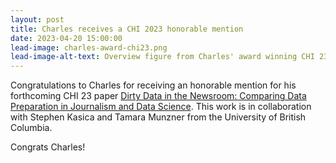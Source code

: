 ```yaml
---
layout: post
title: Charles receives a CHI 2023 honorable mention 
date: 2023-04-20 15:00:00
lead-image: charles-award-chi23.png
lead-image-alt-text: Overview figure from Charles' award winning CHI 23 paper
---
```


Congratulations to Charles for receiving an honorable mention for his forthcoming CHI 23 paper [Dirty Data in the Newsroom: Comparing Data Preparation in Journalism and Data Science](https://www.cs.ubc.ca/group/infovis/pubs/2023/dirty-data-in-the-newsroom/). This work is in collaboration with Stephen Kasica and Tamara Munzner from the University of British Columbia.

Congrats Charles!
